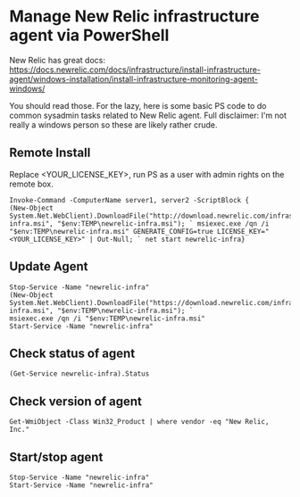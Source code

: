 Manage New Relic infrastructure agent via PowerShell
=================================================================

New Relic has great docs: https://docs.newrelic.com/docs/infrastructure/install-infrastructure-agent/windows-installation/install-infrastructure-monitoring-agent-windows/

You should read those. For the lazy, here is some basic PS code to do common sysadmin tasks related to New Relic agent. Full disclaimer: I'm not really a windows person so these are likely rather crude.


Remote Install
---------------------------------
Replace <YOUR_LICENSE_KEY>, run PS as a user with admin rights on the remote box.

```
Invoke-Command -ComputerName server1, server2 -ScriptBlock {
(New-Object System.Net.WebClient).DownloadFile("http://download.newrelic.com/infrastructure_agent/windows/newrelic-infra.msi", "$env:TEMP\newrelic-infra.msi"); ` msiexec.exe /qn /i "$env:TEMP\newrelic-infra.msi" GENERATE_CONFIG=true LICENSE_KEY="<YOUR_LICENSE_KEY>" | Out-Null; ` net start newrelic-infra}
```


Update Agent
-------------------------------
```
Stop-Service -Name "newrelic-infra"
(New-Object System.Net.WebClient).DownloadFile("https://download.newrelic.com/infrastructure_agent/windows/newrelic-infra.msi", "$env:TEMP\newrelic-infra.msi"); `
msiexec.exe /qn /i "$env:TEMP\newrelic-infra.msi"
Start-Service -Name "newrelic-infra"
```

Check status of agent
-------------------------------
```
(Get-Service newrelic-infra).Status
```

Check version of agent
-------------------------------
```
Get-WmiObject -Class Win32_Product | where vendor -eq "New Relic, Inc."
```

Start/stop agent
-------------------------------
```
Stop-Service -Name "newrelic-infra"
Start-Service -Name "newrelic-infra"
```
